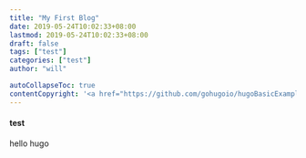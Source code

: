 ```yaml
---
title: "My First Blog"
date: 2019-05-24T10:02:33+08:00
lastmod: 2019-05-24T10:02:33+08:00
draft: false
tags: ["test"]
categories: ["test"]
author: "will"

autoCollapseToc: true
contentCopyright: '<a href="https://github.com/gohugoio/hugoBasicExample" rel="noopener" target="_blank">See origin</a>'
---
```




#### test

hello hugo